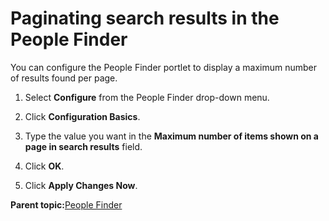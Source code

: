 # Paginating search results in the People Finder

You can configure the People Finder portlet to display a maximum number of results found per page.

1.  Select **Configure** from the People Finder drop-down menu.

2.  Click **Configuration Basics**.

3.  Type the value you want in the **Maximum number of items shown on a page in search results** field.

4.  Click **OK**.

5.  Click **Apply Changes Now**.


**Parent topic:**[People Finder](../collab/i_coll_r_porcc_pfnd.md)

